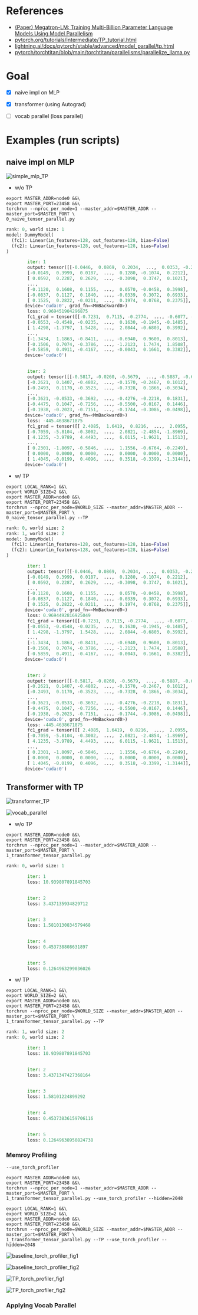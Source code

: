 # References

- [(Paper) Megatron-LM: Training Multi-Billion Parameter Language Models Using Model Parallelism](https://arxiv.org/abs/1909.08053)
- [pytorch.org/tutorials/intermediate/TP_tutorial.html](https://pytorch.org/tutorials/intermediate/TP_tutorial.html)
- [lightning.ai/docs/pytorch/stable/advanced/model_parallel/tp.html](https://lightning.ai/docs/pytorch/stable/advanced/model_parallel/tp.html)
- [pytorch/torchtitan/blob/main/torchtitan/parallelisms/parallelize_llama.py](https://github.com/pytorch/torchtitan/blob/main/torchtitan/parallelisms/parallelize_llama.py)

# Goal

- [x] naive impl on MLP
- [x] transformer (using Autograd)
- [ ] vocab parallel (loss parallel)


# Examples (run scripts)

## naive impl on MLP

![simple_mlp_TP](./assets/images/simple_mlp_TP.png)


- w/o TP

```
export MASTER_ADDR=node0 &&\
export MASTER_PORT=23458 &&\
torchrun --nproc_per_node=1 --master_addr=$MASTER_ADDR --master_port=$MASTER_PORT \
0_naive_tensor_parallel.py
```

```python
rank: 0, world size: 1
model: DummyModel(
  (fc1): Linear(in_features=128, out_features=128, bias=False)
  (fc2): Linear(in_features=128, out_features=128, bias=False)
)

        iter: 1
        output: tensor([[-0.0446,  0.0869,  0.2034,  ...,  0.0353, -0.2906,  0.0388],
        [-0.0149,  0.3999,  0.0187,  ...,  0.1280, -0.1074,  0.2212],
        [ 0.0592,  0.2287,  0.2629,  ..., -0.3098,  0.3747,  0.1021],
        ...,
        [-0.1120,  0.1608,  0.1155,  ...,  0.0570, -0.0458,  0.3998],
        [-0.0837,  0.1127,  0.1840,  ..., -0.0339,  0.3072,  0.6933],
        [ 0.1525,  0.2822, -0.0211,  ...,  0.1974,  0.0768,  0.2375]],
       device='cuda:0', grad_fn=<MmBackward0>)
        loss: 0.969451904296875
        fc1_grad = tensor([[-0.7231,  0.7115, -0.2774,  ..., -0.6077, -0.0960,  0.1508],
        [-0.0553, -0.4548, -0.0235,  ...,  0.1630, -0.1945, -0.1485],
        [ 1.4298, -1.3797,  1.5428,  ...,  2.0844, -0.6803,  0.3992],
        ...,
        [-1.3434,  1.1863, -0.8411,  ..., -0.6940,  0.9600,  0.8013],
        [-0.1506,  0.7074, -0.3786,  ..., -1.2123,  1.7474,  1.8508],
        [-0.5859,  0.4911, -0.4167,  ..., -0.0043,  0.1661,  0.3382]],
       device='cuda:0')
        

        iter: 2
        output: tensor([[-0.5817, -0.0260, -0.5679,  ..., -0.5887, -0.6975, -0.1548],
        [-0.2621,  0.1407, -0.4802,  ..., -0.1570, -0.2467,  0.1012],
        [-0.2493,  0.1170, -0.3523,  ..., -0.7328,  0.1866, -0.3034],
        ...,
        [-0.3621, -0.0533, -0.3692,  ..., -0.4276, -0.2218,  0.1831],
        [-0.4475,  0.1047, -0.7256,  ..., -0.5500, -0.0167,  0.1446],
        [-0.1938, -0.2023, -0.7151,  ..., -0.1744, -0.3086, -0.0498]],
       device='cuda:0', grad_fn=<MmBackward0>)
        loss: -445.4638671875
        fc1_grad = tensor([[ 2.4085,  1.6419,  0.8216,  ...,  2.0955,  0.7012, -1.0162],
        [-0.7059, -5.8104, -0.3002,  ...,  2.0821, -2.4854, -1.8969],
        [ 4.1235, -3.9789,  4.4493,  ...,  6.0115, -1.9621,  1.1513],
        ...,
        [ 0.2301, -1.8097, -0.5846,  ...,  1.1556, -0.6764, -0.2249],
        [ 0.0000,  0.0000,  0.0000,  ...,  0.0000,  0.0000,  0.0000],
        [ 1.4045, -0.0199,  0.4096,  ...,  0.3518, -0.3399, -1.3144]],
       device='cuda:0')
```

- w/ TP

```
export LOCAL_RANK=1 &&\
export WORLD_SIZE=2 &&\
export MASTER_ADDR=node0 &&\
export MASTER_PORT=23458 &&\
torchrun --nproc_per_node=$WORLD_SIZE --master_addr=$MASTER_ADDR --master_port=$MASTER_PORT \
0_naive_tensor_parallel.py --TP
```

```python
rank: 0, world size: 2
rank: 1, world size: 2
model: DummyModel(
  (fc1): Linear(in_features=128, out_features=128, bias=False)
  (fc2): Linear(in_features=128, out_features=128, bias=False)
)

        iter: 1
        output: tensor([[-0.0446,  0.0869,  0.2034,  ...,  0.0353, -0.2906,  0.0388],
        [-0.0149,  0.3999,  0.0187,  ...,  0.1280, -0.1074,  0.2212],
        [ 0.0592,  0.2287,  0.2629,  ..., -0.3098,  0.3747,  0.1021],
        ...,
        [-0.1120,  0.1608,  0.1155,  ...,  0.0570, -0.0458,  0.3998],
        [-0.0837,  0.1127,  0.1840,  ..., -0.0339,  0.3072,  0.6933],
        [ 0.1525,  0.2822, -0.0211,  ...,  0.1974,  0.0768,  0.2375]],
       device='cuda:0', grad_fn=<MmBackward0>)
        loss: 0.9694492816925049
        fc1_grad = tensor([[-0.7231,  0.7115, -0.2774,  ..., -0.6077, -0.0960,  0.1508],
        [-0.0553, -0.4548, -0.0235,  ...,  0.1630, -0.1945, -0.1485],
        [ 1.4298, -1.3797,  1.5428,  ...,  2.0844, -0.6803,  0.3992],
        ...,
        [-1.3434,  1.1863, -0.8411,  ..., -0.6940,  0.9600,  0.8013],
        [-0.1506,  0.7074, -0.3786,  ..., -1.2123,  1.7474,  1.8508],
        [-0.5859,  0.4911, -0.4167,  ..., -0.0043,  0.1661,  0.3382]],
       device='cuda:0')
        

        iter: 2
        output: tensor([[-0.5817, -0.0260, -0.5679,  ..., -0.5887, -0.6975, -0.1548],
        [-0.2621,  0.1407, -0.4802,  ..., -0.1570, -0.2467,  0.1012],
        [-0.2493,  0.1170, -0.3523,  ..., -0.7328,  0.1866, -0.3034],
        ...,
        [-0.3621, -0.0533, -0.3692,  ..., -0.4276, -0.2218,  0.1831],
        [-0.4475,  0.1047, -0.7256,  ..., -0.5500, -0.0167,  0.1446],
        [-0.1938, -0.2023, -0.7151,  ..., -0.1744, -0.3086, -0.0498]],
       device='cuda:0', grad_fn=<MmBackward0>)
        loss: -445.4638671875
        fc1_grad = tensor([[ 2.4085,  1.6419,  0.8216,  ...,  2.0955,  0.7012, -1.0162],
        [-0.7059, -5.8104, -0.3002,  ...,  2.0821, -2.4854, -1.8969],
        [ 4.1235, -3.9789,  4.4493,  ...,  6.0115, -1.9621,  1.1513],
        ...,
        [ 0.2301, -1.8097, -0.5846,  ...,  1.1556, -0.6764, -0.2249],
        [ 0.0000,  0.0000,  0.0000,  ...,  0.0000,  0.0000,  0.0000],
        [ 1.4045, -0.0199,  0.4096,  ...,  0.3518, -0.3399, -1.3144]],
       device='cuda:0')
```


## Transformer with TP

![transformer_TP](./assets/images/transformer_TP.png)

![vocab_parallel](./assets/images/vocab_parallel.png)

- w/o TP

```
export MASTER_ADDR=node0 &&\
export MASTER_PORT=23458 &&\
torchrun --nproc_per_node=1 --master_addr=$MASTER_ADDR --master_port=$MASTER_PORT \
1_transformer_tensor_parallel.py
```

```python
rank: 0, world size: 1

        iter: 1
        loss: 10.939807891845703
        

        iter: 2
        loss: 3.437135934829712
        

        iter: 3
        loss: 1.5810130834579468
        

        iter: 4
        loss: 0.453738808631897
        

        iter: 5
        loss: 0.1264963299036026
```

- w/ TP

```
export LOCAL_RANK=1 &&\
export WORLD_SIZE=2 &&\
export MASTER_ADDR=node0 &&\
export MASTER_PORT=23458 &&\
torchrun --nproc_per_node=$WORLD_SIZE --master_addr=$MASTER_ADDR --master_port=$MASTER_PORT \
1_transformer_tensor_parallel.py --TP
```


```python
rank: 1, world size: 2
rank: 0, world size: 2

        iter: 1
        loss: 10.939807891845703
        

        iter: 2
        loss: 3.4371347427368164
        

        iter: 3
        loss: 1.58101224899292
        

        iter: 4
        loss: 0.45373836159706116
        

        iter: 5
        loss: 0.12649638950824738
```


### Memroy Profiling

```
--use_torch_profiler
```

```
export MASTER_ADDR=node0 &&\
export MASTER_PORT=23458 &&\
torchrun --nproc_per_node=1 --master_addr=$MASTER_ADDR --master_port=$MASTER_PORT \
1_transformer_tensor_parallel.py --use_torch_profiler --hidden=2048
```

```
export LOCAL_RANK=1 &&\
export WORLD_SIZE=2 &&\
export MASTER_ADDR=node0 &&\
export MASTER_PORT=23458 &&\
torchrun --nproc_per_node=$WORLD_SIZE --master_addr=$MASTER_ADDR --master_port=$MASTER_PORT \
1_transformer_tensor_parallel.py --TP --use_torch_profiler --hidden=2048
```


![baseline_torch_profiler_fig1](./assets/images/baseline_torch_profiler_fig1.png)

![baseline_torch_profiler_fig2](./assets/images/baseline_torch_profiler_fig2.png)

![TP_torch_profiler_fig1](./assets/images/TP_torch_profiler_fig1.png)

![TP_torch_profiler_fig2](./assets/images/TP_torch_profiler_fig2.png)


### Applying Vocab Parallel

